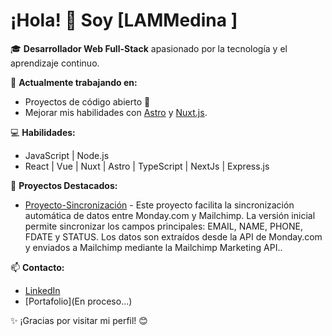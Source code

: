 # ¡Hola! 👋 Soy [LAMMedina ]

🎓 **Desarrollador Web Full-Stack** apasionado por la tecnología y el aprendizaje continuo.

🔭 **Actualmente trabajando en:**
- Proyectos de código abierto 🚀
- Mejorar mis habilidades con [Astro](https://astro.build) y [Nuxt.js](https://nuxt.com).

💻 **Habilidades:**
- JavaScript | Node.js
- React | Vue | Nuxt | Astro | TypeScript | NextJs | Express.js

🌟 **Proyectos Destacados:**
- [Proyecto-Sincronización]([https://github.com/tuusuario/proyecto-cool](https://github.com/LAMMedina/proyecto-sincronizacion)) - Este proyecto facilita la sincronización automática de datos entre Monday.com y Mailchimp. La versión inicial permite sincronizar los campos principales: EMAIL, NAME, PHONE, FDATE y STATUS. Los datos son extraídos desde la API de Monday.com y enviados a Mailchimp mediante la Mailchimp Marketing API..

📫 **Contacto:**
- [LinkedIn]([https://www.linkedin.com/in/luis-mujica-640831274/])
- [Portafolio](En proceso...)

✨ ¡Gracias por visitar mi perfil! 😊


<!--
**LAMMedina/LAMMedina** is a ✨ _special_ ✨ repository because its `README.md` (this file) appears on your GitHub profile.

Here are some ideas to get you started:

- 🔭 I’m currently working on ...
- 🌱 I’m currently learning ...
- 👯 I’m looking to collaborate on ...
- 🤔 I’m looking for help with ...
- 💬 Ask me about ...
- 📫 How to reach me: ...
- 😄 Pronouns: ...
- ⚡ Fun fact: ...
-->
